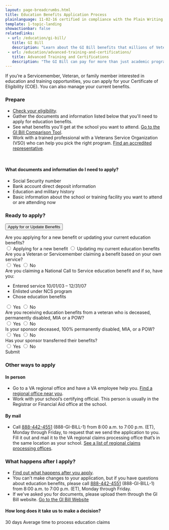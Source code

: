 ```yaml
---
layout: page-breadcrumbs.html
title: Education Benefits Application Process
plainlanguage: 11-02-16 certified in compliance with the Plain Writing Act
template: 1-topic-landing
showactionbar: false
relatedlinks:
 - url: /education/gi-bill/
   title: GI Bill
   description: "Learn about the GI Bill benefits that millions of Veterans like you have used to pay for college."
 - url: /education/advanced-training-and-certifications/
   title: Advanced Training and Certifications
   description: "The GI Bill can pay for more than just academic programs. Use it to help cover the costs of becoming a licensed or certified professional (like a mechanic or medical technician) or a business owner."
---
```


<div class="va-introtext">

If you’re a Servicemember, Veteran, or family member interested in education and training opportunities, you can apply for your Certificate of Eligibility (COE). You can also manage your current benefits.

</div>

### Prepare

- [Check your eligibility](/education/eligibility/).
- Gather the documents and information listed below that you'll need to apply for education benefits.
- See what benefits you'll get at the school you want to attend. [Go to the GI Bill Comparison Tool](/gi-bill-comparison-tool/).
- Work with a trained professional with a Veterans Service Organization (VSO) who can help you pick the right program. [Find an accredited representative](/disability-benefits/apply/help/index.html).

<div markdown="0"><br></div>

<div class="feature" markdown="1">

#### What documents and information do I need to apply?

- Social Security number
- Bank account direct deposit information
- Education and military history
- Basic information about the school or training facility you want to attend or are attending now

</div>

### Ready to apply?

<div class="expander-container">
  <button class="usa-button-primary va-button-primary expander-button">Apply for or Update Benefits</button>

  <p>
    <div class="form-expanding-group-open expander-content expander-content-open">
      <div class="expander-content-inner">
        <div class="expander-content-question" data-question="create-or-update" data-state="open">Are you applying for a new benefit or updating your current education benefits?
        <div class="form-radio-buttons">
          <input type="radio" name="form-selection" id="new-application" value="new-application" data-next-question="create">
          <label for="new-application">Applying for a new benefit</label>
          <input type="radio" name="form-selection" id="existing-application" value="existing-application" data-next-question="update">
          <label for="existing-application">Updating my current education benefits</label>
        </div>
        </div>
        <div class="expander-content-question" data-question="create" data-state="open">Are you a Veteran or Servicemember claiming a benefit based on your own service?
        <div class="form-radio-buttons">
          <input type="radio" name="form-selection" id="is-veteran" value="is-veteran" data-next-question="national-call-to-service">
          <label for="is-veteran">Yes</label>
          <input type="radio" name="form-selection" id="is-not-veteran"  value="is-not-veteran" data-next-question="national-call-to-service">
          <label for="is-not-veteran">No</label>
        </div>
        </div>
        <div class="expander-content-question" data-question="national-call-to-service" data-state="open">Are you claiming a National Call to Service education benefit and if so, have you:<br/>
        <ul>
        <li>Entered service 10/01/03 – 12/31/07</li>
        <li>Enlisted under NCS program</li>
        <li>Chose education benefits</li>
        </ul>
        <div class="form-radio-buttons">
          <input type="radio" name="form-selection" id="is-ncts" value="is-ncts" data-selected-form="1990n">
          <label for="is-ncts">Yes</label>
          <input type="radio" name="form-selection" id="is-not-ncts" value="is-not-ncts" data-selected-form="1990">
          <label for="is-not-ncts">No</label>
        </div>
        </div>
        <div class="expander-content-question" data-question="update" data-state="open">Are you receiving education benefits from a veteran who is deceased, permanently disabled, MIA or a POW?
        <div class="form-radio-buttons">
          <input type="radio" name="form-selection" id="update-dependent" value="is-dependent" data-selected-form="5495">
          <label for="update-dependent">Yes</label>
          <input type="radio" name="form-selection" id="update-non-dependent" value="is-not-dependent" data-selected-form="1995">
          <label for="update-non-dependent">No</label>
        </div>
        </div>
        <div class="expander-content-question" data-question="create-dependent" data-state="open">Is your sponsor deceased, 100% permanently disabled, MIA, or a POW?
        <div class="form-radio-buttons">
          <input type="radio" name="form-selection" id="create-dependent" value="is-dependent" data-selected-form="5490">
          <label for="update-dependent">Yes</label>
          <input type="radio" name="form-selection" id="create-non-dependent" value="is-non-dependent" data-next-question="create-transfer">
          <label for="update-non-dependent">No</label>
        </div>
        </div>
        <div class="expander-content-question" data-question="create-transfer" data-state="open">Has your sponsor transferred their benefits?
        <div class="form-radio-buttons">
          <input type="radio" name="form-selection" id="update-transfer" value="is-transfer" data-selected-form="1990e">
          <label for="update-transfer">Yes</label>
          <input type="radio" name="form-selection" id="update-non-transfer" value="is-non-transfer">
          <label for="update-non-transfer">No</label>
        </div>
        </div>
        <a id="apply-now-button" class="usa-button-primary va-button-primary apply-go-button">Submit</a>
      </div>
    </div>
  </p>

### Other ways to apply

#### In person
- Go to a VA regional office and have a VA employee help you. [Find a regional office near you](/facilities).
- Work with your school’s certifying official. This person is usually in the Registrar or Financial Aid office at the school.

#### By mail
- Call <a href="tel:+18884424551">888-442-4551</a> (888-GI-BILL-1) from 8:00 a.m. to 7:00 p.m. (ET), Monday through Friday, to request that we send the application to you. Fill it out and mail it to the VA regional claims processing office that’s in the same location as your school. [See a list of regional claims processing offices](http://www.benefits.va.gov/gibill/regional_processing.asp).

### What happens after I apply?

- [Find out what happens after you apply](/education/after-you-apply).
- You can't make changes to your application, but if you have questions about education benefits, please call <a href="tel:+18884424551">888-442-4551</a> (888-GI-BILL-1) from 8:00 a.m. to 7:00 p.m. (ET), Monday through Friday.
- If we've asked you for documents, please upload them through the GI Bill website. <a class="usa-button-primary" href="https://gibill.custhelp.com/app/home">Go to the GI Bill Website</a>

#### How long does it take us to make a decision?

<div class="card information" markdown="0">
<span class="number">30 days</span>
<span class="description">Average time to process education claims</span>
</div>

<div markdown="0"><br></div>
